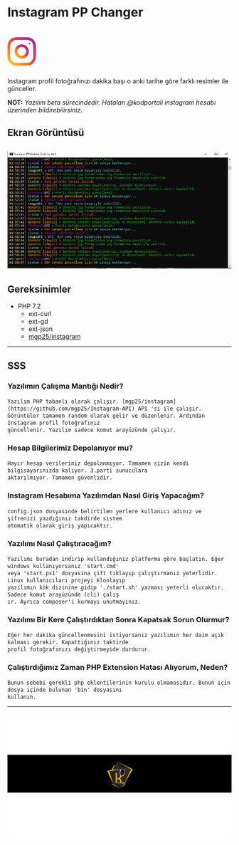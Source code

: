 # Instagram PP Changer 
# ![Instagram Logo](src/Artemis/assets/images/static/instagram.png) 
Instagram profil fotoğrafınızı dakika başı o anki tarihe göre farklı resimler ile günceller.

**NOT:** *Yazılım beta sürecindedir. Hataları @kodportali instagram hesabı üzerinden bildirebilirsiniz.*

## Ekran Görüntüsü
![SS](src/Artemis/assets/images/static/screenshoot.PNG)
---
## Gereksinimler

- PHP 7.2
  - ext-curl
  - ext-gd
  - ext-json
  - [mgp25/instagram](https://github.com/mgp25/Instagram-API)

---

## SSS

### Yazılımın Çalışma Mantığı Nedir?
    Yazılım PHP tabanlı olarak çalışır. [mgp25/instagram](https://github.com/mgp25/Instagram-API) API 'si ile çalışır.
    Görüntüler tamamen random olarak gelir ve düzenlenir. Ardından Instagram profil fotoğrafınız
    güncellenir. Yazılım sadece komut arayüzünde çalışır.
    
### Hesap Bilgilerimiz Depolanıyor mu?
    Hayır hesap verileriniz depolanmıyor. Tamamen sizin kendi bilgisayarınızda kalıyor. 3.parti sunuculara
    aktarılmıyor. Tamamen güvenlidir.
    
### Instagram Hesabıma Yazılımdan Nasıl Giriş Yapacağım?
    config.json dosyasınde belirtilen yerlere kullanıcı adınız ve şifrenizi yazdığınız takdirde sistem
    otomatik olarak giriş yapıcaktır.
    
### Yazılımı Nasıl Çalıştıracağım?
    Yazılımı buradan indirip kullandığınız platforma göre başlatın. Eğer windows kullanıyorsanız 'start.cmd'
    veya 'start.ps1' dosyasına çift tıklayıp çalıştırmanız yeterlidir. Linux kullanıcıları projeyi klonlayıp
    yazılımın kök dizinine gidip './start.sh' yazması yeterli olucaktır. Sadece komut arayüzünde (cli) çalış
    ır. Ayrıca composer'i kurmayı unutmayınız.
    
   
### Yazılımı Bir Kere Çalıştırdıktan Sonra Kapatsak Sorun Olurmur?
    Eğer her dakika güncellenmesini istiyorsanız yazılımın her daim açık kalması gerekir. Kapattığınız taktirde
    profil fotoğrafınızı değiştirmeyide durdurur. 
    
    
### Çalıştırdığımız Zaman PHP Extension Hatası Alıyorum, Neden?
    Bunun sebebi gerekli php eklentilerinin kurulu olmamasıdır. Bunun için dosya içinde bulunan 'bin' dosyasını
    kullanın.
--- 
![kodportali](src/Artemis/assets/images/static/kodportali.png)